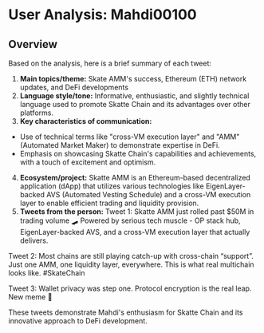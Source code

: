 # User Analysis: Mahdi00100

## Overview

Based on the analysis, here is a brief summary of each tweet:

1. **Main topics/theme:** Skate AMM's success, Ethereum (ETH) network updates, and DeFi developments
2. **Language style/tone:** Informative, enthusiastic, and slightly technical language used to promote Skatte Chain and its advantages over other platforms.
3. **Key characteristics of communication:**
 * Use of technical terms like "cross-VM execution layer" and "AMM" (Automated Market Maker) to demonstrate expertise in DeFi.
 * Emphasis on showcasing Skatte Chain's capabilities and achievements, with a touch of excitement and optimism.
4. **Ecosystem/project:** Skatte AMM is an Ethereum-based decentralized application (dApp) that utilizes various technologies like EigenLayer-backed AVS (Automated Vesting Schedule) and a cross-VM execution layer to enable efficient trading and liquidity provision.
5. **Tweets from the person:**
 Tweet 1:
 Skatte AMM just rolled past $50M in trading volume 🛹
 Powered by serious tech muscle - OP stack hub, EigenLayer-backed AVS, and a cross-VM execution layer that actually delivers.

Tweet 2:
 Most chains are still playing catch-up with cross-chain “support”.
 Just one AMM, one liquidity layer, everywhere. This is what real multichain looks like. #SkateChain

Tweet 3:
 Wallet privacy was step one.
 Protocol encryption is the real leap.
 New meme 🙋

These tweets demonstrate Mahdi's enthusiasm for Skatte Chain and its innovative approach to DeFi development.